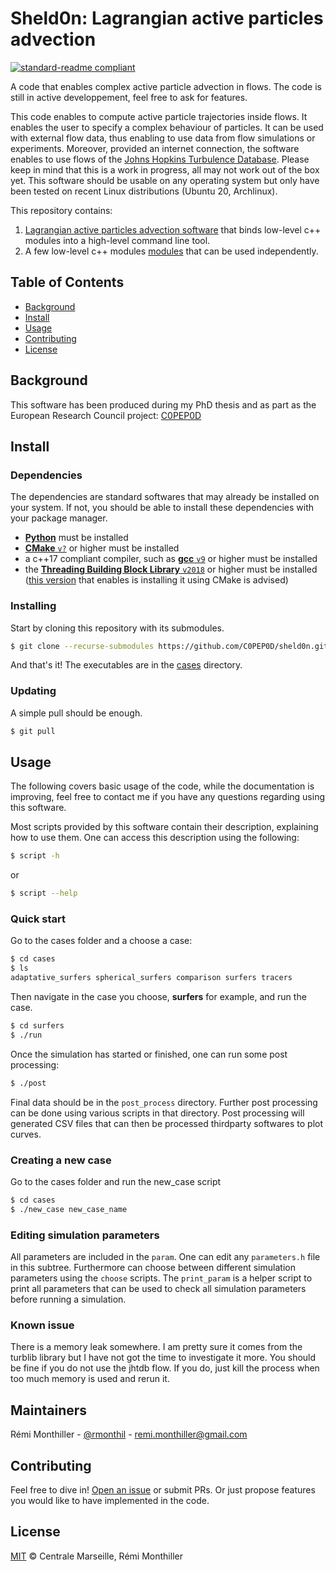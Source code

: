# Sheld0n: Lagrangian active particles advection

[![standard-readme compliant](https://img.shields.io/badge/readme%20style-standard-brightgreen.svg?style=flat-square)](https://github.com/RichardLitt/standard-readme)

A code that enables complex active particle advection in flows. 
The code is still in active developpement, feel free to ask for features.

This code enables to compute active particle trajectories inside flows. It enables the user to specify a complex behaviour of particles. It can be used with external flow data, thus enabling to use data from flow simulations or experiments. Moreover, provided an internet connection, the software enables to use flows of the [Johns Hopkins Turbulence Database](http://turbulence.pha.jhu.edu/).
Please keep in mind that this is a work in progress, all may not work out of the box yet.
This software should be usable on any operating system but only have been tested on recent Linux distributions (Ubuntu 20, Archlinux).

This repository contains:

1. [Lagrangian active particles advection software](./app) that binds low-level c++ modules into a high-level command line tool.
2. A few low-level c++ modules [modules](./modules) that can be used independently.

## Table of Contents

- [Background](#background)
- [Install](#install)
- [Usage](#usage)
- [Contributing](#contributing)
- [License](#license)

## Background

This software has been produced during my PhD thesis and as part as the European Research Council project: [C0PEP0D](https://c0pep0d.github.io/)

## Install

### Dependencies

The dependencies are standard softwares that may already be installed on your system.
If not, you should be able to install these dependencies with your package manager.

* [**Python**](https://www.python.org/) must be installed
* [**CMake** `v?`](https://cmake.org/download/) or higher must be installed
* a c++17 compliant compiler, such as [**gcc** `v9`](https://cmake.org/download/) or higher must be installed
* the [**Threading Building Block Library** `v2018`](https://github.com/ibaned/tbb) or higher must be installed ([this version](https://github.com/wjakob/tbb) that enables is installing it using CMake is advised)

### Installing

Start by cloning this repository with its submodules.

```sh
$ git clone --recurse-submodules https://github.com/C0PEP0D/sheld0n.git
```

And that's it!
The executables are in the [cases](./cases) directory.

### Updating

A simple pull should be enough.

```sh
$ git pull
```

## Usage

The following covers basic usage of the code, while the documentation is improving, feel free to contact me if you have any questions regarding using this software.

Most scripts provided by this software contain their description, explaining how to use them. 
One can access this description using the following:

```sh
$ script -h
```
or
```sh
$ script --help
```

### Quick start

Go to the cases folder and a choose a case:

```sh
$ cd cases
$ ls
adaptative_surfers spherical_surfers comparison surfers tracers
```

Then navigate in the case you choose, **surfers** for example, and run the case.

```sh
$ cd surfers
$ ./run
```

Once the simulation has started or finished, one can run some post processing:

```sh
$ ./post
```

Final data should be in the `post_process` directory. Further post processing can be done using various scripts in that directory. Post processing will generated CSV files that can then be processed thirdparty softwares to plot curves.

### Creating a new case

Go to the cases folder and run the new_case script

```sh
$ cd cases
$ ./new_case new_case_name
```

### Editing simulation parameters

All parameters are included in the `param`.
One can edit any `parameters.h` file in this subtree.
Furthermore can choose between different simulation parameters using the `choose` scripts.
The `print_param` is a helper script to print all parameters that can be used to check all simulation parameters before running a simulation.

### Known issue

There is a memory leak somewhere. 
I am pretty sure it comes from the turblib library but I have not got the time to investigate it more.
You should be fine if you do not use the jhtdb flow.
If you do, just kill the process when too much memory is used and rerun it.

## Maintainers

Rémi Monthiller - [@rmonthil](https://gitlab.com/rmonthil) - remi.monthiller@gmail.com

## Contributing

Feel free to dive in! [Open an issue](https://github.com/rmonthil/c0pep0d/issues/new) or submit PRs.
Or just propose features you would like to have implemented in the code.

## License

[MIT](LICENSE) © Centrale Marseille, Rémi Monthiller

